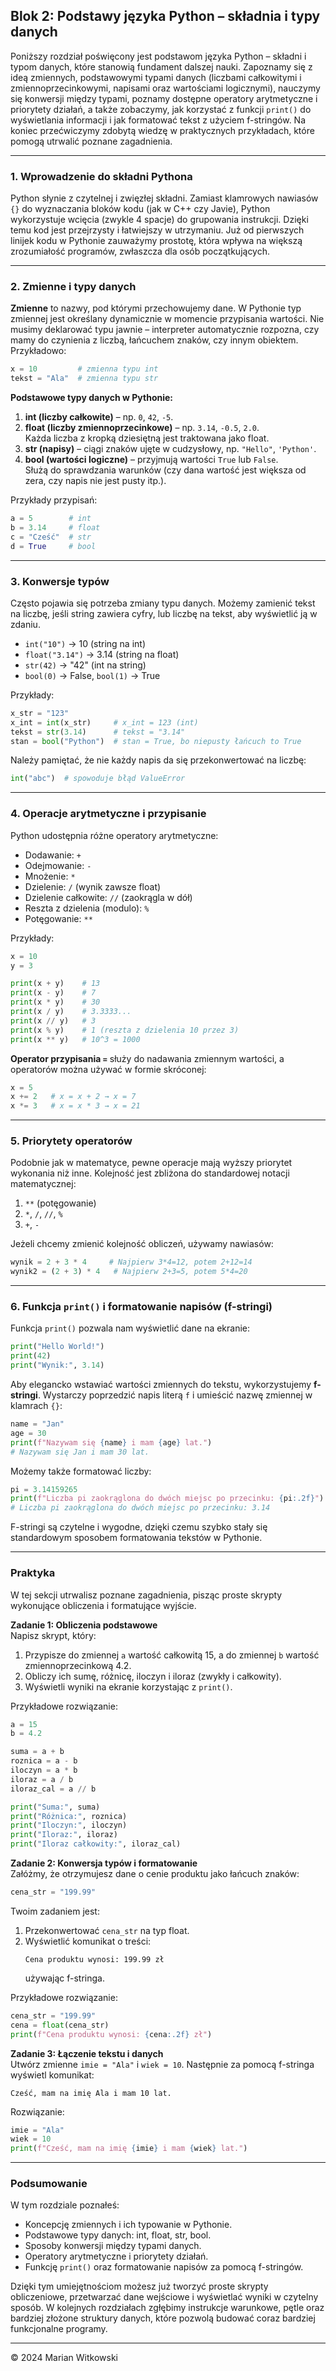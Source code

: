 ## Blok 2: Podstawy języka Python – składnia i typy danych

Poniższy rozdział poświęcony jest podstawom języka Python – składni i typom danych, które stanowią fundament dalszej nauki. Zapoznamy się z ideą zmiennych, podstawowymi typami danych (liczbami całkowitymi i zmiennoprzecinkowymi, napisami oraz wartościami logicznymi), nauczymy się konwersji między typami, poznamy dostępne operatory arytmetyczne i priorytety działań, a także zobaczymy, jak korzystać z funkcji `print()` do wyświetlania informacji i jak formatować tekst z użyciem f-stringów. Na koniec przećwiczymy zdobytą wiedzę w praktycznych przykładach, które pomogą utrwalić poznane zagadnienia.

---

### 1. Wprowadzenie do składni Pythona

Python słynie z czytelnej i zwięzłej składni. Zamiast klamrowych nawiasów `{}` do wyznaczania bloków kodu (jak w C++ czy Javie), Python wykorzystuje wcięcia (zwykle 4 spacje) do grupowania instrukcji. Dzięki temu kod jest przejrzysty i łatwiejszy w utrzymaniu. Już od pierwszych linijek kodu w Pythonie zauważymy prostotę, która wpływa na większą zrozumiałość programów, zwłaszcza dla osób początkujących.

---

### 2. Zmienne i typy danych

**Zmienne** to nazwy, pod którymi przechowujemy dane. W Pythonie typ zmiennej jest określany dynamicznie w momencie przypisania wartości. Nie musimy deklarować typu jawnie – interpreter automatycznie rozpozna, czy mamy do czynienia z liczbą, łańcuchem znaków, czy innym obiektem. Przykładowo:

```python
x = 10         # zmienna typu int
tekst = "Ala"  # zmienna typu str
```

**Podstawowe typy danych w Pythonie:**

1. **int (liczby całkowite)** – np. `0`, `42`, `-5`.  
2. **float (liczby zmiennoprzecinkowe)** – np. `3.14`, `-0.5`, `2.0`.  
   Każda liczba z kropką dziesiętną jest traktowana jako float.  
3. **str (napisy)** – ciągi znaków ujęte w cudzysłowy, np. `"Hello"`, `'Python'`.  
4. **bool (wartości logiczne)** – przyjmują wartości `True` lub `False`.  
   Służą do sprawdzania warunków (czy dana wartość jest większa od zera, czy napis nie jest pusty itp.).

Przykłady przypisań:

```python
a = 5        # int
b = 3.14     # float
c = "Cześć"  # str
d = True     # bool
```

---

### 3. Konwersje typów

Często pojawia się potrzeba zmiany typu danych. Możemy zamienić tekst na liczbę, jeśli string zawiera cyfry, lub liczbę na tekst, aby wyświetlić ją w zdaniu.

- `int("10")` → 10 (string na int)  
- `float("3.14")` → 3.14 (string na float)  
- `str(42)` → "42" (int na string)  
- `bool(0)` → False, `bool(1)` → True

Przykłady:

```python
x_str = "123"
x_int = int(x_str)     # x_int = 123 (int)
tekst = str(3.14)      # tekst = "3.14"
stan = bool("Python")  # stan = True, bo niepusty łańcuch to True
```

Należy pamiętać, że nie każdy napis da się przekonwertować na liczbę:

```python
int("abc")  # spowoduje błąd ValueError
```

---

### 4. Operacje arytmetyczne i przypisanie

Python udostępnia różne operatory arytmetyczne:

- Dodawanie: `+`  
- Odejmowanie: `-`  
- Mnożenie: `*`  
- Dzielenie: `/` (wynik zawsze float)  
- Dzielenie całkowite: `//` (zaokrągla w dół)  
- Reszta z dzielenia (modulo): `%`  
- Potęgowanie: `**`

Przykłady:

```python
x = 10
y = 3

print(x + y)    # 13
print(x - y)    # 7
print(x * y)    # 30
print(x / y)    # 3.3333...
print(x // y)   # 3
print(x % y)    # 1 (reszta z dzielenia 10 przez 3)
print(x ** y)   # 10^3 = 1000
```

**Operator przypisania `=`** służy do nadawania zmiennym wartości, a operatorów można używać w formie skróconej:

```python
x = 5
x += 2   # x = x + 2 → x = 7
x *= 3   # x = x * 3 → x = 21
```

---

### 5. Priorytety operatorów

Podobnie jak w matematyce, pewne operacje mają wyższy priorytet wykonania niż inne. Kolejność jest zbliżona do standardowej notacji matematycznej:

1. `**` (potęgowanie)
2. `*`, `/`, `//`, `%`  
3. `+`, `-`

Jeżeli chcemy zmienić kolejność obliczeń, używamy nawiasów:

```python
wynik = 2 + 3 * 4     # Najpierw 3*4=12, potem 2+12=14
wynik2 = (2 + 3) * 4   # Najpierw 2+3=5, potem 5*4=20
```

---

### 6. Funkcja `print()` i formatowanie napisów (f-stringi)

Funkcja `print()` pozwala nam wyświetlić dane na ekranie:

```python
print("Hello World!")
print(42)
print("Wynik:", 3.14)
```

Aby elegancko wstawiać wartości zmiennych do tekstu, wykorzystujemy **f-stringi**. Wystarczy poprzedzić napis literą `f` i umieścić nazwę zmiennej w klamrach `{}`:

```python
name = "Jan"
age = 30
print(f"Nazywam się {name} i mam {age} lat.")
# Nazywam się Jan i mam 30 lat.
```

Możemy także formatować liczby:

```python
pi = 3.14159265
print(f"Liczba pi zaokrąglona do dwóch miejsc po przecinku: {pi:.2f}")
# Liczba pi zaokrąglona do dwóch miejsc po przecinku: 3.14
```

F-stringi są czytelne i wygodne, dzięki czemu szybko stały się standardowym sposobem formatowania tekstów w Pythonie.

---

### Praktyka

W tej sekcji utrwalisz poznane zagadnienia, pisząc proste skrypty wykonujące obliczenia i formatujące wyjście.

**Zadanie 1: Obliczenia podstawowe**  
Napisz skrypt, który:  
1. Przypisze do zmiennej `a` wartość całkowitą 15, a do zmiennej `b` wartość zmiennoprzecinkową 4.2.  
2. Obliczy ich sumę, różnicę, iloczyn i iloraz (zwykły i całkowity).  
3. Wyświetli wyniki na ekranie korzystając z `print()`.

Przykładowe rozwiązanie:

```python
a = 15
b = 4.2

suma = a + b
roznica = a - b
iloczyn = a * b
iloraz = a / b
iloraz_cal = a // b

print("Suma:", suma)
print("Różnica:", roznica)
print("Iloczyn:", iloczyn)
print("Iloraz:", iloraz)
print("Iloraz całkowity:", iloraz_cal)
```

**Zadanie 2: Konwersja typów i formatowanie**  
Załóżmy, że otrzymujesz dane o cenie produktu jako łańcuch znaków:  
```python
cena_str = "199.99"
```
Twoim zadaniem jest:  
1. Przekonwertować `cena_str` na typ float.  
2. Wyświetlić komunikat o treści:  
   ```
   Cena produktu wynosi: 199.99 zł
   ```
   używając f-stringa.

Przykładowe rozwiązanie:

```python
cena_str = "199.99"
cena = float(cena_str)
print(f"Cena produktu wynosi: {cena:.2f} zł")
```

**Zadanie 3: Łączenie tekstu i danych**  
Utwórz zmienne `imie = "Ala"` i `wiek = 10`. Następnie za pomocą f-stringa wyświetl komunikat:  
```
Cześć, mam na imię Ala i mam 10 lat.
```

Rozwiązanie:

```python
imie = "Ala"
wiek = 10
print(f"Cześć, mam na imię {imie} i mam {wiek} lat.")
```

---

### Podsumowanie

W tym rozdziale poznałeś:

- Koncepcję zmiennych i ich typowanie w Pythonie.
- Podstawowe typy danych: int, float, str, bool.
- Sposoby konwersji między typami danych.
- Operatory arytmetyczne i priorytety działań.
- Funkcję `print()` oraz formatowanie napisów za pomocą f-stringów.

Dzięki tym umiejętnościom możesz już tworzyć proste skrypty obliczeniowe, przetwarzać dane wejściowe i wyświetlać wyniki w czytelny sposób. W kolejnych rozdziałach zgłębimy instrukcje warunkowe, pętle oraz bardziej złożone struktury danych, które pozwolą budować coraz bardziej funkcjonalne programy.

----

© 2024 Marian Witkowski
